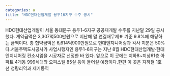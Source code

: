 ```yaml
---
categories: a
title: "HDC현대산업개발 용두16지구 수주 공시"
---
```

HDC현대산업개발이 서울 동대문구 용두1-6지구 공공재개발 수주를 지난달 29일 공시했다. 계약금액은 3,307억500만원으로 지난해 말 연결재무제표 기준 9.8%에 해당하는 금액이다. 총 협약금액은 6,614억900만원으로 현대엔지니어링과 각사 지분은 50%다.서울주택도시공사가 사업시행자인 용두1-6지구는 지난 8월 HDC현대산업개발·현대엔지니어링 컨소시엄을 시공자로 선정한 바 있다. 앞으로 이 곳에는 지하8~지상61층 아파트 4개동 999세대와 오피스텔 85실 등이 들어설 예정이다.한편 이 곳은 지하철 1호선 청량리역과 제기동역